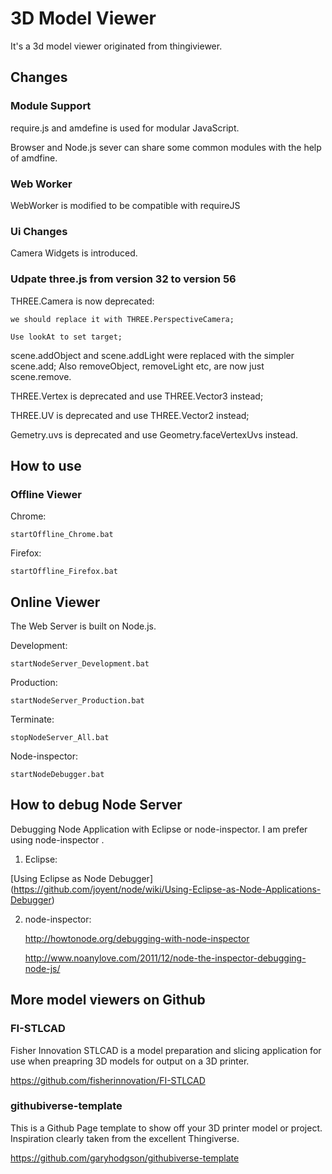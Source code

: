 
# 3D Model Viewer

It's a 3d model viewer originated from thingiviewer.


## Changes

### Module Support

require.js and amdefine is used for modular JavaScript.

Browser and Node.js sever can share some common modules with the help of amdfine.


### Web Worker

WebWorker is modified to be compatible with requireJS


### Ui Changes

Camera Widgets is introduced.


### Udpate three.js from version 32 to version 56

THREE.Camera is now deprecated:

    we should replace it with THREE.PerspectiveCamera;

    Use lookAt to set target;

scene.addObject and scene.addLight were replaced with the simpler scene.add; Also removeObject, removeLight etc, are now just scene.remove.

THREE.Vertex is deprecated and use THREE.Vector3 instead;

THREE.UV is deprecated and use THREE.Vector2 instead;

Gemetry.uvs is deprecated and use Geometry.faceVertexUvs instead.


## How to use

### Offline Viewer

Chrome:

    startOffline_Chrome.bat

Firefox:

    startOffline_Firefox.bat

## Online Viewer

The Web Server is built on Node.js.

Development:

    startNodeServer_Development.bat

Production:

    startNodeServer_Production.bat

Terminate:

    stopNodeServer_All.bat

Node-inspector:

    startNodeDebugger.bat


## How to debug Node Server

Debugging Node Application with Eclipse or node-inspector. I am prefer using node-inspector .

1. Eclipse:

[Using Eclipse as Node Debugger] (https://github.com/joyent/node/wiki/Using-Eclipse-as-Node-Applications-Debugger)

2. node-inspector:

    http://howtonode.org/debugging-with-node-inspector

    http://www.noanylove.com/2011/12/node-the-inspector-debugging-node-js/


## More model viewers on Github

### FI-STLCAD

Fisher Innovation STLCAD is a model preparation and slicing application for use when preapring 3D models for output on a 3D printer.

https://github.com/fisherinnovation/FI-STLCAD


### githubiverse-template

This is a Github Page template to show off your 3D printer model or project. Inspiration clearly taken from the excellent Thingiverse.

https://github.com/garyhodgson/githubiverse-template


